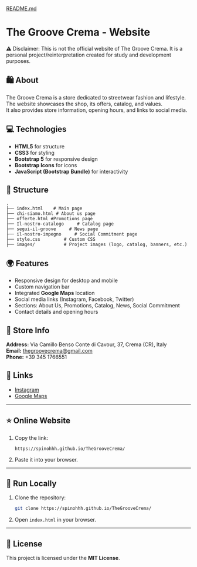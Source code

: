 [README.md](https://github.com/user-attachments/files/22687167/README.md)
# The Groove Crema - Website

⚠️ Disclaimer: This is not the official website of The Groove Crema. It is a personal project/reinterpretation created for study and development purposes.

## 🛍️ About
The Groove Crema is a store dedicated to streetwear fashion and lifestyle.  
The website showcases the shop, its offers, catalog, and values.  
It also provides store information, opening hours, and links to social media.

## 💻 Technologies
- **HTML5** for structure  
- **CSS3** for styling  
- **Bootstrap 5** for responsive design  
- **Bootstrap Icons** for icons  
- **JavaScript (Bootstrap Bundle)** for interactivity  

## 📂 Structure
```
.
├── index.html    # Main page
├── chi-siamo.html # About us page
├── offerte.html #Promotions page
├── Il-nostro-catalogo     # Catalog page
├── segui-il-groove     # News page
├── il-nostro-impegno     # Social Commitment page
├── style.css         # Custom CSS
├── images/           # Project images (logo, catalog, banners, etc.)
```

## 🌍 Features
- Responsive design for desktop and mobile  
- Custom navigation bar  
- Integrated **Google Maps** location  
- Social media links (Instagram, Facebook, Twitter)  
- Sections: About Us, Promotions, Catalog, News, Social Commitment  
- Contact details and opening hours  

## 📍 Store Info
**Address:** Via Camillo Benso Conte di Cavour, 37, Crema (CR), Italy  
**Email:** thegroovecrema@gmail.com  
**Phone:** +39 345 1766551  

## 🔗 Links
- [Instagram](https://www.instagram.com/thegroovecrema/)  
- [Google Maps](https://maps.app.goo.gl/Akjd4FcgorxEo5qH7)  

---

## ⭐ Online Website
1. Copy the link:
   ```
   https://spinohhh.github.io/TheGrooveCrema/
   
   ```
2. Paste it into your browser.

---

## 🚀 Run Locally
1. Clone the repository:
   ```bash
   git clone https://spinohhh.github.io/TheGrooveCrema/
   ```
2. Open `index.html` in your browser.

---

## 📄 License
This project is licensed under the **MIT License**.
